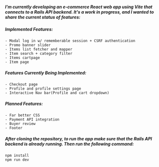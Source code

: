 ##### I'm currently developing an e-commerce React web app using Vite that connects to a Rails API backend. It's a work in progress, and I wanted to share the current status of features:

##### Implemented Features:
    - Modal log in w/ rememberable session + CSRF authentication
    - Promo banner slider
    - Items list fetcher and mapper
    - Item search + category filter
    - Items cartpage
    - Item page
##### Features Currently Being Implemented:
    - Checkout page
    - Profile and profile settings page
    - Interactive Nav bar(Profile and cart dropdown)
##### Planned Features:
    - Far better CSS
    - Payment API integration
    - Buyer review
    - Footer

##### After cloning the repository, to run the app make sure that the Rails API backend is already running. Then run the following command:
    npm install
    npm run dev

